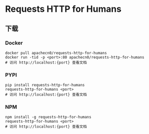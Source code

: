 # Requests HTTP for Humans

## 下载

### Docker

```
docker pull apachecn0/requests-http-for-humans
docker run -tid -p <port>:80 apachecn0/requests-http-for-humans
# 访问 http://localhost:{port} 查看文档
```

### PYPI

```
pip install requests-http-for-humans
requests-http-for-humans <port>
# 访问 http://localhost:{port} 查看文档
```

### NPM

```
npm install -g requests-http-for-humans
requests-http-for-humans <port>
# 访问 http://localhost:{port} 查看文档
```
